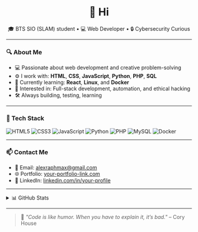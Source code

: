<h1 align="center">👋 Hi</h1>

<p align="center">
  🎓 BTS SIO (SLAM) student • 💻 Web Developer • 🔒 Cybersecurity Curious  
</p>

---

### 🔍 About Me

- 💻 Passionate about web development and creative problem-solving  
- ⚙️ I work with: **HTML**, **CSS**, **JavaScript**, **Python**, **PHP**, **SQL**  
- 🌱 Currently learning: **React**, **Linux**, and **Docker**  
- 📌 Interested in: Full-stack development, automation, and ethical hacking  
- 🛠️ Always building, testing, learning  

---

### 🧰 Tech Stack

![HTML5](https://img.shields.io/badge/HTML5-E34F26?style=flat&logo=html5&logoColor=white)
![CSS3](https://img.shields.io/badge/CSS3-1572B6?style=flat&logo=css3&logoColor=white)
![JavaScript](https://img.shields.io/badge/JavaScript-F7DF1E?style=flat&logo=javascript&logoColor=black)
![Python](https://img.shields.io/badge/Python-3776AB?style=flat&logo=python&logoColor=white)
![PHP](https://img.shields.io/badge/PHP-777BB4?style=flat&logo=php&logoColor=white)
![MySQL](https://img.shields.io/badge/MySQL-4479A1?style=flat&logo=mysql&logoColor=white)
![Docker](https://img.shields.io/badge/Docker-2496ED?style=flat&logo=docker&logoColor=white)

---

### 📫 Contact Me

- 📩 Email: alexraphmax@gmail.com
- 🌐 Portfolio: [your-portfolio-link.com](https://your-portfolio-link.com)  
- 💼 LinkedIn: [linkedin.com/in/your-profile]([https://linkedin.com/in/your-profile](https://www.linkedin.com/in/maxime-debarge-94a3b92a6/))

---

<details>
  <summary>📊 GitHub Stats</summary>

  <p align="center">
    <img src="https://github-readme-stats.vercel.app/api?username=MaximeDebarge&show_icons=true&theme=default" width="450"/>
    <img src="https://github-readme-stats.vercel.app/api/top-langs/?username=MaximeDebarge&layout=compact" width="350"/>
  </p>

</details>

---

> 🧠 *"Code is like humor. When you have to explain it, it’s bad."* – Cory House
